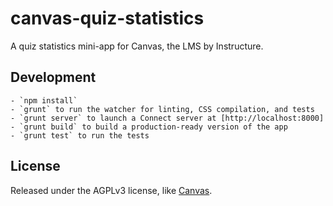 # canvas-quiz-statistics

A quiz statistics mini-app for Canvas, the LMS by Instructure.

## Development

    - `npm install`
    - `grunt` to run the watcher for linting, CSS compilation, and tests
    - `grunt server` to launch a Connect server at [http://localhost:8000]
    - `grunt build` to build a production-ready version of the app
    - `grunt test` to run the tests

## License

Released under the AGPLv3 license, like [Canvas](http://github.com/instructure/canvas-lms).